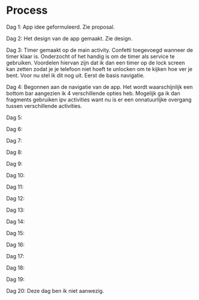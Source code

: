 # Process #

Dag 1:
App idee geformuleerd. Zie proposal.

Dag 2:
Het design van de app gemaakt. Zie design.

Dag 3:
Timer gemaakt op de main activity. Confetti toegevoegd wanneer de timer klaar is.
Onderzocht of het handig is om de timer als service te gebruiken. Voordelen hiervan zijn dat ik dan een timer op de lock screen kan zetten zodat je je telefoon niet hoeft te unlocken om te kijken hoe ver je bent. Voor nu stel ik dit nog uit. Eerst de basis navigatie.

Dag 4:
Begonnen aan de navigatie van de app. Het wordt waarschijnlijk een bottom bar aangezien ik 4 verschillende opties heb.
Mogelijk ga ik dan fragments gebruiken ipv activities want nu is er een onnatuurlijke overgang tussen verschillende activities.

Dag 5:


Dag 6:


Dag 7:


Dag 8:


Dag 9:


Dag 10:


Dag 11:


Dag 12:


Dag 13:


Dag 14:


Dag 15:


Dag 16:


Dag 17:


Dag 18:


Dag 19:


Dag 20:
Deze dag ben ik niet aanwezig.
